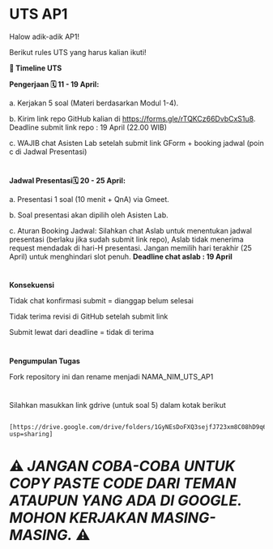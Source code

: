 # UTS AP1

Halow adik-adik AP1! 

Berikut rules UTS yang harus kalian ikuti!

**📅 Timeline UTS**

**Pengerjaan 🗓️ 11 - 19 April:**

a. Kerjakan 5 soal (Materi berdasarkan Modul 1-4).

b. Kirim link repo GitHub kalian di https://forms.gle/rTQKCz66DvbCxS1u8. Deadline submit link repo :  19 April (22.00 WIB)

c. WAJIB chat Asisten Lab setelah submit link GForm  + booking jadwal (poin c di Jadwal Presentasi)

#
**Jadwal Presentasi🗓️ 20 - 25 April:**

a. Presentasi 1 soal (10 menit + QnA) via Gmeet.

b. Soal presentasi akan dipilih oleh Asisten Lab.

c. Aturan Booking Jadwal: Silahkan chat Aslab untuk menentukan jadwal presentasi (berlaku jika sudah submit link repo), Aslab tidak menerima request mendadak di hari-H presentasi. Jangan memilih hari terakhir (25 April) untuk menghindari slot penuh. **Deadline chat aslab : 19 April**

#
**Konsekuensi**

Tidak chat konfirmasi submit = dianggap belum selesai

Tidak terima revisi di GitHub setelah submit link

Submit lewat dari deadline = tidak di terima

#
**Pengumpulan Tugas**

Fork repository ini dan rename menjadi NAMA_NIM_UTS_AP1

#

Silahkan masukkan link gdrive (untuk soal 5) dalam kotak berikut

      [https://drive.google.com/drive/folders/1GyNEsDoFXQ3sejfJ723xm8C08hD9q6G_?usp=sharing]
      

# ⚠️ _JANGAN COBA-COBA UNTUK COPY PASTE CODE DARI TEMAN ATAUPUN YANG ADA DI GOOGLE. MOHON KERJAKAN MASING-MASING._ ⚠️

